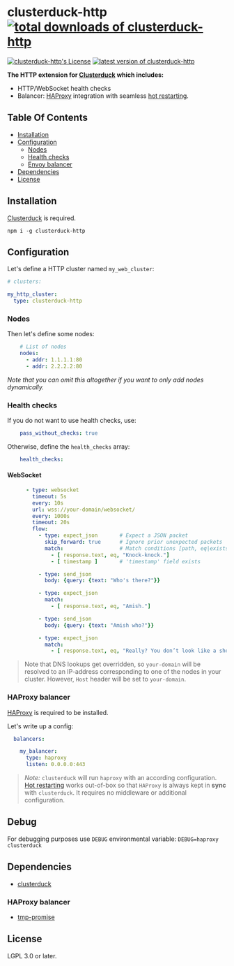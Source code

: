 clusterduck-http [![total downloads of clusterduck-http](https://img.shields.io/npm/dt/clusterduck-http.svg)](https://www.npmjs.com/package/clusterduck-http)
=======
[![clusterduck-http's License](https://img.shields.io/npm/l/clusterduck-http.svg)](https://www.npmjs.com/package/clusterduck-http)
[![latest version of clusterduck-http](https://img.shields.io/npm/v/clusterduck-http.svg)](https://www.npmjs.com/package/clusterduck-http)

__The HTTP extension for [Clusterduck] which includes:__

- HTTP/WebSocket health checks
- Balancer: [HAProxy] integration with seamless [hot restarting].

## Table Of Contents

- [Installation](#installation)
- [Configuration](#configuration)
    - [Nodes](#nodes)
    - [Health checks](#health-checks)
    - [Envoy balancer](#envoy-balancer)
- [Dependencies](#dependencies)
- [License](#license)

## Installation

[Clusterduck] is required.

```
npm i -g clusterduck-http
```

## Configuration

Let's define a HTTP cluster named `my_web_cluster`:

```yaml
# clusters:

my_http_cluster:
  type: clusterduck-http
```

### Nodes

Then let's define some nodes:

```yaml
    # List of nodes
    nodes:
      - addr: 1.1.1.1:80
      - addr: 2.2.2.2:80
```

*Note that you can omit this altogether if you want to only add nodes dynamically.*

### Health checks

If you do not want to use health checks, use:

```yaml
    pass_without_checks: true
```

Otherwise, define the `health_checks` array:

```yaml
    health_checks:
```

#### WebSocket

```yaml
      - type: websocket
        timeout: 5s
        every: 10s
        url: wss://your-domain/websocket/
        every: 1000s
        timeout: 20s
        flow:
          - type: expect_json       # Expect a JSON packet
            skip_forward: true      # Ignore prior unexpected packets
            match:                  # Match conditions [path, eq|exists, ?right]
              - [ response.text, eq, "Knock-knock."] 
              - [ timestamp ]       # 'timestamp' field exists

          - type: send_json
            body: {query: {text: "Who's there?"}}

          - type: expect_json
            match:                
              - [ response.text, eq, "Amish."]

          - type: send_json
            body: {query: {text: "Amish who?"}}

          - type: expect_json
            match:                
              - [ response.text, eq, "Really? You don’t look like a shoe!"]

```

>Note that DNS lookups get overridden, so `your-domain` will be resolved 
> to an IP-address corresponding to one of the nodes in your cluster.
> However, `Host` header will be set to `your-domain`.


### HAProxy balancer

[HAProxy] is required to be installed.

Let's write up a config:

```yaml
  balancers:

    my_balancer:
      type: haproxy
      listen: 0.0.0.0:443

``` 

> *Note:* `clusterduck` will run  `haproxy` with an according configuration.
> [Hot restarting] works out-of-box so that `HAProxy` is always kept in __sync__ with `clusterduck`.
> It requires no middleware or additional configuration.

## Debug

For debugging purposes use `DEBUG` environmental variable:
`DEBUG=haproxy clusterduck`

## Dependencies

- [clusterduck]

### HAProxy balancer

- [tmp-promise](https://www.npmjs.com/package/tmp-promise)

## License

LGPL 3.0 or later.

[hot restarting]: https://www.haproxy.com/blog/truly-seamless-reloads-with-haproxy-no-more-hacks/

[HAProxy]: https://haproxy.com/

[Clusterduck]: (https://www.npmjs.com/package/clusterduck)